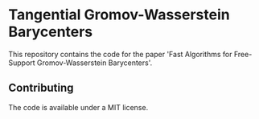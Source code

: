 # Tangential Gromov-Wasserstein Barycenters

This repository contains the code for the paper 'Fast Algorithms for Free-Support Gromov-Wasserstein Barycenters'.

## Contributing
The code is available under a MIT license.


